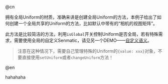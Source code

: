 @cn

拥有全局Uniform的材质，准确来讲是创建全局Uniform的方法，本例子给出了如何创建一个全局共享的Uniform的方法，比如默认中带有的“相机的视图矩阵”。  

此方法是比较简洁的方法，利用`isGlobal`开关控制Uniform是否全局，若有特殊需求，需要使用全局的自定义Senmatic，请见另一个DEMO——[自定义语义](./custom-semantic)。  

>注意在这种情况下，需要自己管理特殊的Uniform的`{value: xxx}`对象，不要直接使用`setUniform`或者`changeUniform`方法！

@en

hahahaha
